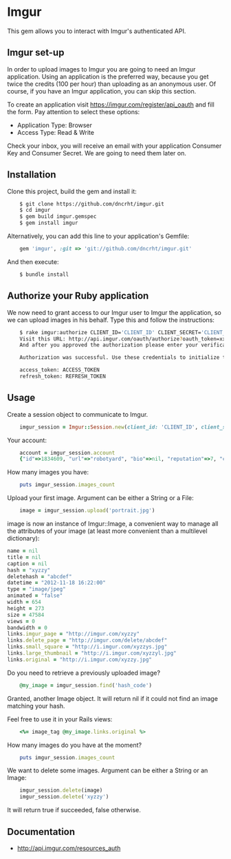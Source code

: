 # Imgur

This gem allows you to interact with Imgur's authenticated API.

## Imgur set-up

In order to upload images to Imgur you are going to need an Imgur application. Using an application is the preferred way, because you get twice the credits (100 per hour) than uploading as an anonymous user.
Of course, if you have an Imgur application, you can skip this section.

To create an application visit https://imgur.com/register/api_oauth and fill the form. Pay attention to select these options:
- Application Type: Browser
- Access Type: Read & Write

Check your inbox, you will receive an email with your application Consumer Key and Consumer Secret. We are going to need them later on.

## Installation

Clone this project, build the gem and install it:

```bash
    $ git clone https://github.com/dncrht/imgur.git
    $ cd imgur
    $ gem build imgur.gemspec
    $ gem install imgur
```

Alternatively, you can add this line to your application's Gemfile:
```ruby
    gem 'imgur', :git => 'git://github.com/dncrht/imgur.git'
```

And then execute:
```bash
    $ bundle install
```

## Authorize your Ruby application

We now need to grant access to our Imgur user to Imgur the application, so we can upload images in his behalf. Type this and follow the instructions:
```bash
    $ rake imgur:authorize CLIENT_ID='CLIENT_ID' CLIENT_SECRET='CLIENT_SECRET'
    Visit this URL: http://api.imgur.com/oauth/authorize?oauth_token=xxx
    And after you approved the authorization please enter your verification code: yyy

    Authorization was successful. Use these credentials to initialize the library:

    access_token: ACCESS_TOKEN
    refresh_token: REFRESH_TOKEN
```

## Usage

Create a session object to communicate to Imgur.
```ruby
    imgur_session = Imgur::Session.new(client_id: 'CLIENT_ID', client_secret: 'CLIENT_SECRET', refresh_token: 'REFRESH_TOKEN')
```

Your account:
```ruby
    account = imgur_session.account
    {"id"=>1834609, "url"=>"robotyard", "bio"=>nil, "reputation"=>7, "created"=>1352279501, "pro_expiration"=>false}
```

How many images you have:
```ruby
    puts imgur_session.images_count
```

Upload your first image. Argument can be either a String or a File:
```ruby
    image = imgur_session.upload('portrait.jpg')
```

image is now an instance of Imgur::Image, a convenient way to manage all the attributes of your image (at least more convenient than a multilevel dictionary):
```ruby
name = nil
title = nil
caption = nil
hash = "xyzzy"
deletehash = "abcdef"
datetime = "2012-11-18 16:22:00"
type = "image/jpeg"
animated = "false"
width = 654
height = 273
size = 47584
views = 0
bandwidth = 0
links.imgur_page = "http://imgur.com/xyzzy"
links.delete_page = "http://imgur.com/delete/abcdef"
links.small_square = "http://i.imgur.com/xyzzys.jpg"
links.large_thumbnail = "http://i.imgur.com/xyzzyl.jpg"
links.original = "http://i.imgur.com/xyzzy.jpg"
```

Do you need to retrieve a previously uploaded image?
```ruby
    @my_image = imgur_session.find('hash_code')
```
Granted, another Image object. It will return nil if it could not find an image matching your hash.

Feel free to use it in your Rails views:
```ruby
    <%= image_tag @my_image.links.original %>
```

How many images do you have at the moment?
```ruby
    puts imgur_session.images_count
```

We want to delete some images. Argument can be either a String or an Image:
```ruby
    imgur_session.delete(image)
    imgur_session.delete('xyzzy')
```
It will return true if succeeded, false otherwise.


## Documentation
- http://api.imgur.com/resources_auth

